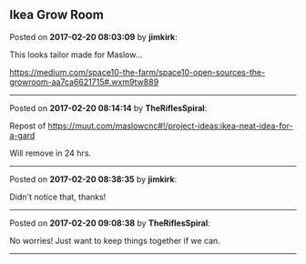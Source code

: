 ## Ikea Grow Room
Posted on **2017-02-20 08:03:09** by **jimkirk**:

This looks tailor made for Maslow...

https://medium.com/space10-the-farm/space10-open-sources-the-growroom-aa7ca6621715#.wxm9tw889

---

Posted on **2017-02-20 08:14:14** by **TheRiflesSpiral**:

Repost of https://muut.com/maslowcnc#!/project-ideas:ikea-neat-idea-for-a-gard



Will remove in 24 hrs.

---

Posted on **2017-02-20 08:38:35** by **jimkirk**:

Didn't notice that, thanks!

---

Posted on **2017-02-20 09:08:38** by **TheRiflesSpiral**:

No worries! Just want to keep things together if we can.

---

